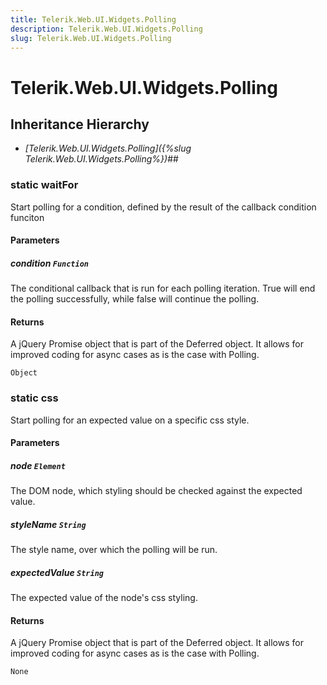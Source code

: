 ```yaml
---
title: Telerik.Web.UI.Widgets.Polling
description: Telerik.Web.UI.Widgets.Polling
slug: Telerik.Web.UI.Widgets.Polling
---
```


# Telerik.Web.UI.Widgets.Polling

## Inheritance Hierarchy

* *[Telerik.Web.UI.Widgets.Polling]({%slug Telerik.Web.UI.Widgets.Polling%})*## 

### static waitFor

Start polling for a condition, defined by the result of the callback condition funciton

#### Parameters

##### condition `Function`

The conditional callback that is run for each polling iteration. True will end the polling successfully, while false will continue the polling.

#### Returns

A jQuery Promise object that is part of the Deferred object. It allows for improved coding for async cases as is the case with Polling.

`Object`

### static css

Start polling for an expected value on a specific css style.

#### Parameters

##### node `Element`

The DOM node, which styling should be checked against the expected value.

##### styleName `String`

The style name, over which the polling will be run.

##### expectedValue `String`

The expected value of the node's css styling.

#### Returns

A jQuery Promise object that is part of the Deferred object. It allows for improved coding for async cases as is the case with Polling.

`None`


